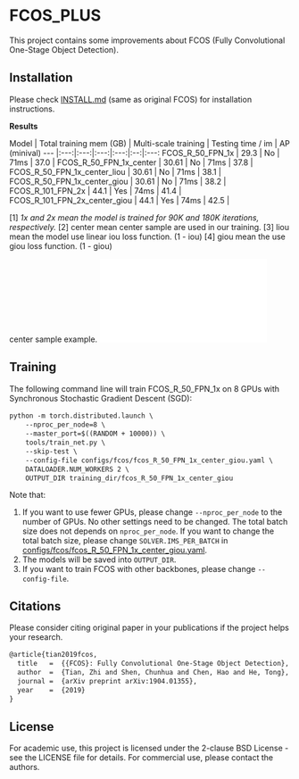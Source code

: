 # FCOS_PLUS

This project contains some improvements about FCOS (Fully Convolutional One-Stage Object Detection).


## Installation

Please check [INSTALL.md](INSTALL.md) (same as original FCOS) for installation instructions. 


**Results**


Model | Total training mem (GB) | Multi-scale training | Testing time / im | AP (minival) 
--- |:---:|:---:|:---:|:---:|:--:|:---:
FCOS_R_50_FPN_1x | 29.3 | No | 71ms | 37.0 |
FCOS_R_50_FPN_1x_center | 30.61 | No | 71ms | 37.8 |
FCOS_R_50_FPN_1x_center_liou | 30.61 | No | 71ms | 38.1 |
FCOS_R_50_FPN_1x_center_giou | 30.61 | No | 71ms | 38.2 | 
FCOS_R_101_FPN_2x | 44.1 | Yes | 74ms | 41.4 |
FCOS_R_101_FPN_2x_center_giou | 44.1 | Yes | 74ms | 42.5 |

[1] *1x and 2x mean the model is trained for 90K and 180K iterations, respectively.* 
[2] center mean center sample are used in our training.
[3] liou mean the model use linear iou loss function. (1 - iou) 
[4] giou mean the use giou loss function. (1 - giou)

center sample example. ![center_sample](fcos.pdf)

## Training

The following command line will train FCOS_R_50_FPN_1x on 8 GPUs with Synchronous Stochastic Gradient Descent (SGD):

    python -m torch.distributed.launch \
        --nproc_per_node=8 \
        --master_port=$((RANDOM + 10000)) \
        tools/train_net.py \
        --skip-test \
        --config-file configs/fcos/fcos_R_50_FPN_1x_center_giou.yaml \
        DATALOADER.NUM_WORKERS 2 \
        OUTPUT_DIR training_dir/fcos_R_50_FPN_1x_center_giou
        
Note that:
1) If you want to use fewer GPUs, please change `--nproc_per_node` to the number of GPUs. No other settings need to be changed. The total batch size does not depends on `nproc_per_node`. If you want to change the total batch size, please change `SOLVER.IMS_PER_BATCH` in [configs/fcos/fcos_R_50_FPN_1x_center_giou.yaml](configs/fcos/fcos_R_50_FPN_1x_center_giou.yaml).
2) The models will be saved into `OUTPUT_DIR`.
3) If you want to train FCOS with other backbones, please change `--config-file`.

## Citations
Please consider citing original paper in your publications if the project helps your research. 
```
@article{tian2019fcos,
  title   =  {{FCOS}: Fully Convolutional One-Stage Object Detection},
  author  =  {Tian, Zhi and Shen, Chunhua and Chen, Hao and He, Tong},
  journal =  {arXiv preprint arXiv:1904.01355},
  year    =  {2019}
}
```


## License

For academic use, this project is licensed under the 2-clause BSD License - see the LICENSE file for details. For commercial use, please contact the authors. 


